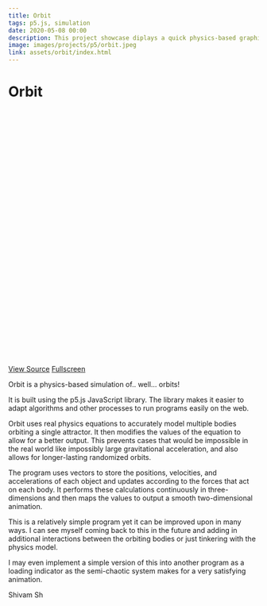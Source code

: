 ```yaml
---
title: Orbit
tags: p5.js, simulation
date: 2020-05-08 00:00
description: This project showcase diplays a quick physics-based graphical simulation of orbiting bodies with p5.js
image: images/projects/p5/orbit.jpeg
link: assets/orbit/index.html
---
```


# Orbit

<div id="sketch" style="height: 500px; margin-bottom: 1em;"></div>

<p><a href="https://github.com/shivam-sh/shivam-sh.github.io/tree/master/Resources/assets/orbit" class="button special" style="margin: 1em 0 0 0">View Source</a>
<a href="../../../assets/orbit/index.html" class="button" style="margin: 1em 0 0 0">Fullscreen</a></p>

Orbit is a physics-based simulation of.. well... orbits!

It is built using the p5.js JavaScript library. The library makes it easier to adapt algorithms and other processes to run programs easily on the web.

Orbit uses real physics equations to accurately model  multiple bodies orbiting a single attractor. It then modifies the values of the equation to allow for a better output. This prevents cases that would be impossible in the real world like impossibly large gravitational acceleration, and also allows for longer-lasting randomized orbits.

The program uses vectors to store the positions, velocities, and accelerations of each object and updates according to the forces that act on each body. It performs these calculations continuously in three-dimensions and then maps the values to output a smooth two-dimensional animation.

This is a relatively simple program yet it can be improved upon in many ways. I can see myself coming back to this in the future and adding in additional interactions between the orbiting bodies or just tinkering with the physics model.

I may even implement a simple version of this into another program as a loading indicator as the semi-chaotic system makes for a very satisfying animation.

Shivam Sh

<script type="text/javascript" src="https://cdn.jsdelivr.net/npm/p5@1.1.9/lib/p5.js"></script>
<script type="text/javascript" src="../../../assets/orbit/sketch.js"></script>
<script type="text/javascript" src="../../../assets/orbit/orbiter.js"></script>
<script type="text/javascript" src="../../../assets/orbit/attractor.js"></script>
